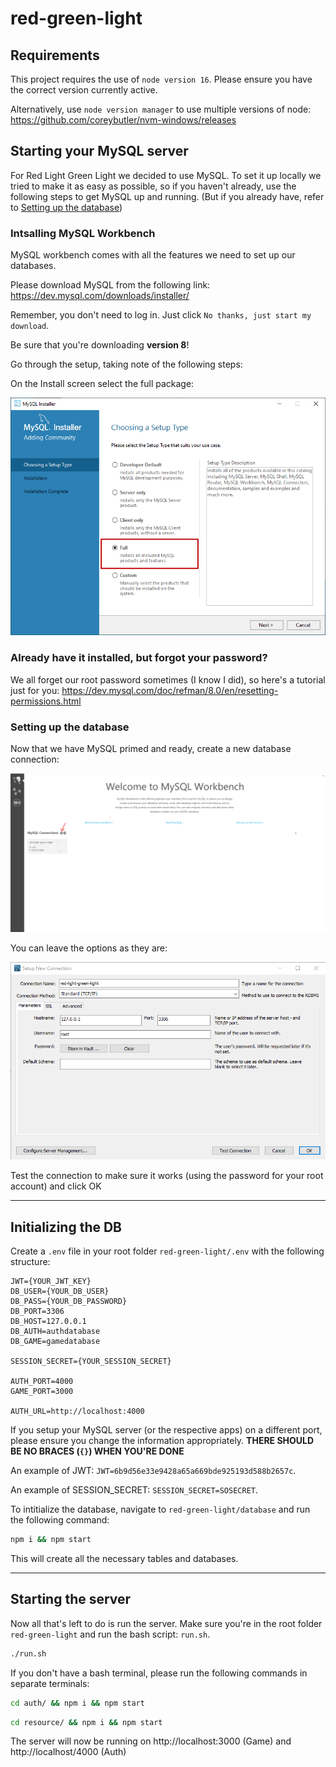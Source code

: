 # red-green-light

## Requirements

This project requires the use of `node version 16`. Please ensure you have the correct version currently active. 

Alternatively, use `node version manager` to use multiple versions of node: https://github.com/coreybutler/nvm-windows/releases

## Starting your MySQL server
For Red Light Green Light we decided to use MySQL. To set it up locally we tried to make it as easy as possible, so if you haven't already, use the following steps to get MySQL up and running. (But if you already have, refer to [Setting up the database](#setting-up-the-database))

### Intsalling MySQL Workbench
MySQL workbench comes with all the features we need to set up our databases.

Please download MySQL from the following link: https://dev.mysql.com/downloads/installer/

Remember, you don't need to log in. Just click `No thanks, just start my download`.

Be sure that you're downloading **version 8**!

Go through the setup, taking note of the following steps:

On the Install screen select the full package:

![Choose setup type](readme_images/choose_setup_type.png)

### Already have it installed, but forgot your password?
We all forget our root password sometimes (I know I did), so here's a tutorial just for you: https://dev.mysql.com/doc/refman/8.0/en/resetting-permissions.html

### Setting up the database
Now that we have MySQL primed and ready, create a new database connection:

![Add a new connection](readme_images/add_connection.png)

You can leave the options as they are:

![Create connection](readme_images/create_connection.png)

Test the connection to make sure it works (using the password for your root account) and click OK

---

## Initializing the DB

Create a `.env` file in your root folder `red-green-light/.env` with the following structure:

```
JWT={YOUR_JWT_KEY}
DB_USER={YOUR_DB_USER}
DB_PASS={YOUR_DB_PASSWORD}
DB_PORT=3306
DB_HOST=127.0.0.1
DB_AUTH=authdatabase
DB_GAME=gamedatabase

SESSION_SECRET={YOUR_SESSION_SECRET}

AUTH_PORT=4000
GAME_PORT=3000

AUTH_URL=http://localhost:4000
```

If you setup your MySQL server (or the respective apps) on a different port, please ensure you change the information appropriately. **THERE SHOULD BE NO BRACES (`{}`) WHEN YOU'RE DONE**

An example of JWT: `JWT=6b9d56e33e9428a65a669bde925193d588b2657c`.

An example of SESSION_SECRET: `SESSION_SECRET=SOSECRET`.

To intitialize the database, navigate to `red-green-light/database` and run the following command:

```bash
npm i && npm start
```

This will create all the necessary tables and databases.

---

## Starting the server

Now all that's left to do is run the server. Make sure you're in the root folder `red-green-light` and run the bash script: `run.sh`. 

```bash
./run.sh
```

If you don't have a bash terminal, please run the following commands in separate terminals:

```bash
cd auth/ && npm i && npm start
```

```bash
cd resource/ && npm i && npm start
```

The server will now be running on http://localhost:3000 (Game) and http://localhost/4000 (Auth)